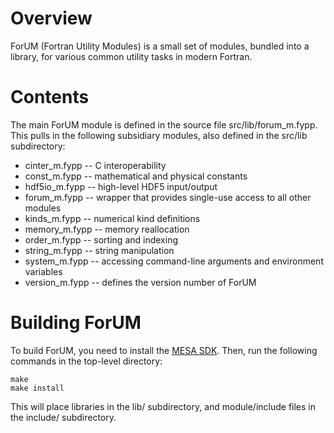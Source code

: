 # Overview

ForUM (Fortran Utility Modules) is a small set of modules, bundled into a library, for various common utility tasks in modern Fortran.

# Contents

The main ForUM module is defined in the source file src/lib/forum_m.fypp. This pulls in the following subsidiary modules, 
also defined in the src/lib subdirectory:

* cinter_m.fypp -- C interoperability
* const_m.fypp -- mathematical and physical constants
* hdf5io_m.fypp -- high-level HDF5 input/output
* forum_m.fypp -- wrapper that provides single-use access to all other modules
* kinds_m.fypp -- numerical kind definitions
* memory_m.fypp -- memory reallocation
* order_m.fypp -- sorting and indexing
* string_m.fypp -- string manipulation
* system_m.fypp -- accessing command-line arguments and environment variables
* version_m.fypp -- defines the version number of ForUM

# Building ForUM

To build ForUM, you need to install the [MESA SDK](http://user.astro.wisc.edu/~townsend/static.php?ref=mesasdk). Then, run the following commands in the top-level directory:

    make
    make install

This will place libraries in the lib/ subdirectory, and module/include files in the include/ subdirectory.
